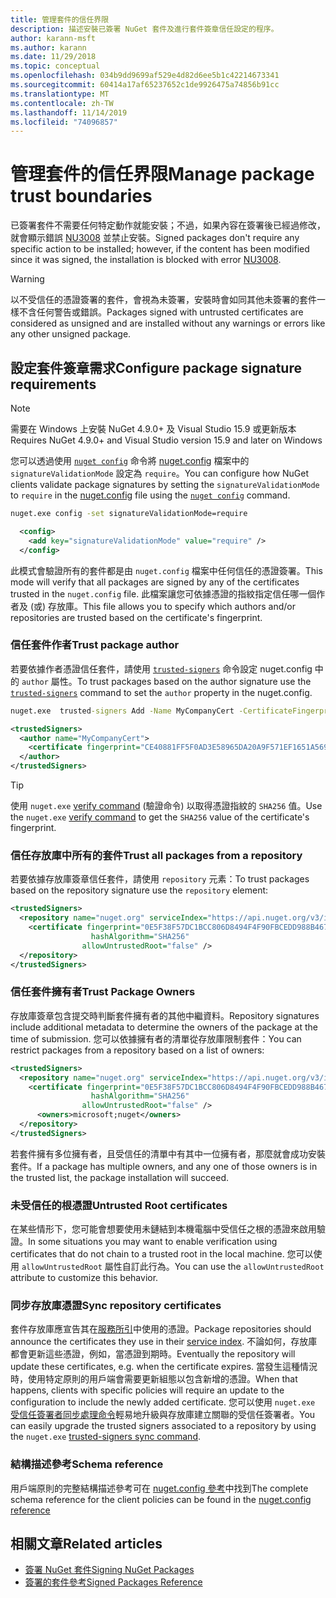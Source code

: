 ```yaml
---
title: 管理套件的信任界限
description: 描述安裝已簽署 NuGet 套件及進行套件簽章信任設定的程序。
author: karann-msft
ms.author: karann
ms.date: 11/29/2018
ms.topic: conceptual
ms.openlocfilehash: 034b9dd9699af529e4d82d6ee5b1c42214673341
ms.sourcegitcommit: 60414a17af65237652c1de9926475a74856b91cc
ms.translationtype: MT
ms.contentlocale: zh-TW
ms.lasthandoff: 11/14/2019
ms.locfileid: "74096857"
---
```

# <a name="manage-package-trust-boundaries"></a><span data-ttu-id="fe943-103">管理套件的信任界限</span><span class="sxs-lookup"><span data-stu-id="fe943-103">Manage package trust boundaries</span></span>

<span data-ttu-id="fe943-104">已簽署套件不需要任何特定動作就能安裝；不過，如果內容在簽署後已經過修改，就會顯示錯誤 [NU3008](../reference/errors-and-warnings/NU3008.md) 並禁止安裝。</span><span class="sxs-lookup"><span data-stu-id="fe943-104">Signed packages don't require any specific action to be installed; however, if the content has been modified since it was signed, the installation is blocked with error [NU3008](../reference/errors-and-warnings/NU3008.md).</span></span>

> [!Warning]
> <span data-ttu-id="fe943-105">以不受信任的憑證簽署的套件，會視為未簽署，安裝時會如同其他未簽署的套件一樣不含任何警告或錯誤。</span><span class="sxs-lookup"><span data-stu-id="fe943-105">Packages signed with untrusted certificates are considered as unsigned and are installed without any warnings or errors like any other unsigned package.</span></span>

## <a name="configure-package-signature-requirements"></a><span data-ttu-id="fe943-106">設定套件簽章需求</span><span class="sxs-lookup"><span data-stu-id="fe943-106">Configure package signature requirements</span></span>

> [!Note]
> <span data-ttu-id="fe943-107">需要在 Windows 上安裝 NuGet 4.9.0+ 及 Visual Studio 15.9 或更新版本</span><span class="sxs-lookup"><span data-stu-id="fe943-107">Requires NuGet 4.9.0+ and Visual Studio version 15.9 and later on Windows</span></span>

<span data-ttu-id="fe943-108">您可以透過使用 [`nuget config`](../reference/cli-reference/cli-ref-config.md) 命令將 [nuget.config](../reference/nuget-config-file.md) 檔案中的 `signatureValidationMode` 設定為 `require`。</span><span class="sxs-lookup"><span data-stu-id="fe943-108">You can configure how NuGet clients validate package signatures by setting the `signatureValidationMode` to `require` in the [nuget.config](../reference/nuget-config-file.md) file using the [`nuget config`](../reference/cli-reference/cli-ref-config.md) command.</span></span>

```cmd
nuget.exe config -set signatureValidationMode=require
```

```xml
  <config>
    <add key="signatureValidationMode" value="require" />
  </config>
```

<span data-ttu-id="fe943-109">此模式會驗證所有的套件都是由 `nuget.config` 檔案中任何信任的憑證簽署。</span><span class="sxs-lookup"><span data-stu-id="fe943-109">This mode will verify that all packages are signed by any of the certificates trusted in the `nuget.config` file.</span></span> <span data-ttu-id="fe943-110">此檔案讓您可依據憑證的指紋指定信任哪一個作者及 (或) 存放庫。</span><span class="sxs-lookup"><span data-stu-id="fe943-110">This file allows you to specify which authors and/or repositories are trusted based on the certificate's fingerprint.</span></span>

### <a name="trust-package-author"></a><span data-ttu-id="fe943-111">信任套件作者</span><span class="sxs-lookup"><span data-stu-id="fe943-111">Trust package author</span></span>

<span data-ttu-id="fe943-112">若要依據作者憑證信任套件，請使用 [`trusted-signers`](../reference/cli-reference/cli-ref-trusted-signers.md) 命令設定 nuget.config 中的 `author` 屬性。</span><span class="sxs-lookup"><span data-stu-id="fe943-112">To trust packages based on the author signature use the [`trusted-signers`](../reference/cli-reference/cli-ref-trusted-signers.md) command to set the `author` property in the nuget.config.</span></span>

```cmd
nuget.exe  trusted-signers Add -Name MyCompanyCert -CertificateFingerprint CE40881FF5F0AD3E58965DA20A9F571EF1651A56933748E1BF1C99E537C4E039 -FingerprintAlgorithm SHA256
```

```xml
<trustedSigners>
  <author name="MyCompanyCert">
    <certificate fingerprint="CE40881FF5F0AD3E58965DA20A9F571EF1651A56933748E1BF1C99E537C4E039" hashAlgorithm="SHA256" allowUntrustedRoot="false" />
  </author>
</trustedSigners>
```

>[!TIP]
><span data-ttu-id="fe943-113">使用 `nuget.exe` [verify command](../reference/cli-reference/cli-ref-verify.md) (驗證命令) 以取得憑證指紋的 `SHA256` 值。</span><span class="sxs-lookup"><span data-stu-id="fe943-113">Use the `nuget.exe` [verify command](../reference/cli-reference/cli-ref-verify.md) to get the `SHA256` value of the certificate's fingerprint.</span></span>


### <a name="trust-all-packages-from-a-repository"></a><span data-ttu-id="fe943-114">信任存放庫中所有的套件</span><span class="sxs-lookup"><span data-stu-id="fe943-114">Trust all packages from a repository</span></span>

<span data-ttu-id="fe943-115">若要依據存放庫簽章信任套件，請使用 `repository` 元素：</span><span class="sxs-lookup"><span data-stu-id="fe943-115">To trust packages based on the repository signature use the `repository` element:</span></span>

```xml
<trustedSigners>  
  <repository name="nuget.org" serviceIndex="https://api.nuget.org/v3/index.json">
    <certificate fingerprint="0E5F38F57DC1BCC806D8494F4F90FBCEDD988B4676070...." 
                  hashAlgorithm="SHA256" 
                allowUntrustedRoot="false" />
  </repository>
</trustedSigners>
```

### <a name="trust-package-owners"></a><span data-ttu-id="fe943-116">信任套件擁有者</span><span class="sxs-lookup"><span data-stu-id="fe943-116">Trust Package Owners</span></span>

<span data-ttu-id="fe943-117">存放庫簽章包含提交時判斷套件擁有者的其他中繼資料。</span><span class="sxs-lookup"><span data-stu-id="fe943-117">Repository signatures include additional metadata to determine the owners of the package at the time of submission.</span></span> <span data-ttu-id="fe943-118">您可以依據擁有者的清單從存放庫限制套件：</span><span class="sxs-lookup"><span data-stu-id="fe943-118">You can restrict packages from a repository based on a list of owners:</span></span>

```xml
<trustedSigners>  
  <repository name="nuget.org" serviceIndex="https://api.nuget.org/v3/index.json">
    <certificate fingerprint="0E5F38F57DC1BCC806D8494F4F90FBCEDD988B4676070...." 
                  hashAlgorithm="SHA256" 
                allowUntrustedRoot="false" />
      <owners>microsoft;nuget</owners>
  </repository>
</trustedSigners>
```

<span data-ttu-id="fe943-119">若套件擁有多位擁有者，且受信任的清單中有其中一位擁有者，那麼就會成功安裝套件。</span><span class="sxs-lookup"><span data-stu-id="fe943-119">If a package has multiple owners, and any one of those owners is in the trusted list, the package installation will succeed.</span></span>

### <a name="untrusted-root-certificates"></a><span data-ttu-id="fe943-120">未受信任的根憑證</span><span class="sxs-lookup"><span data-stu-id="fe943-120">Untrusted Root certificates</span></span>

<span data-ttu-id="fe943-121">在某些情形下，您可能會想要使用未鏈結到本機電腦中受信任之根的憑證來啟用驗證。</span><span class="sxs-lookup"><span data-stu-id="fe943-121">In some situations you may want to enable verification using certificates that do not chain to a trusted root in the local machine.</span></span> <span data-ttu-id="fe943-122">您可以使用 `allowUntrustedRoot` 屬性自訂此行為。</span><span class="sxs-lookup"><span data-stu-id="fe943-122">You can use the `allowUntrustedRoot` attribute to customize this behavior.</span></span>

### <a name="sync-repository-certificates"></a><span data-ttu-id="fe943-123">同步存放庫憑證</span><span class="sxs-lookup"><span data-stu-id="fe943-123">Sync repository certificates</span></span>

<span data-ttu-id="fe943-124">套件存放庫應宣告其在[服務所引](../api/service-index.md)中使用的憑證。</span><span class="sxs-lookup"><span data-stu-id="fe943-124">Package repositories should announce the certificates they use in their [service index](../api/service-index.md).</span></span> <span data-ttu-id="fe943-125">不論如何，存放庫都會更新這些憑證，例如，當憑證到期時。</span><span class="sxs-lookup"><span data-stu-id="fe943-125">Eventually the repository will update these certificates, e.g. when the certificate expires.</span></span> <span data-ttu-id="fe943-126">當發生這種情況時，使用特定原則的用戶端會需要更新組態以包含新增的憑證。</span><span class="sxs-lookup"><span data-stu-id="fe943-126">When that happens, clients with specific policies will require an update to the configuration to include the newly added certificate.</span></span> <span data-ttu-id="fe943-127">您可以使用 `nuget.exe` [受信任簽署者同步處理命令](../reference/cli-reference/cli-ref-trusted-signers.md#nuget-trusted-signers-sync--name-name)輕易地升級與存放庫建立關聯的受信任簽署者。</span><span class="sxs-lookup"><span data-stu-id="fe943-127">You can easily upgrade the trusted signers associated to a repository by using the `nuget.exe` [trusted-signers sync command](../reference/cli-reference/cli-ref-trusted-signers.md#nuget-trusted-signers-sync--name-name).</span></span>

### <a name="schema-reference"></a><span data-ttu-id="fe943-128">結構描述參考</span><span class="sxs-lookup"><span data-stu-id="fe943-128">Schema reference</span></span>

<span data-ttu-id="fe943-129">用戶端原則的完整結構描述參考可在 [nuget.config 參考](../reference/nuget-config-file.md#trustedsigners-section)中找到</span><span class="sxs-lookup"><span data-stu-id="fe943-129">The complete schema reference for the client policies can be found in the [nuget.config reference](../reference/nuget-config-file.md#trustedsigners-section)</span></span>

## <a name="related-articles"></a><span data-ttu-id="fe943-130">相關文章</span><span class="sxs-lookup"><span data-stu-id="fe943-130">Related articles</span></span>

- [<span data-ttu-id="fe943-131">簽署 NuGet 套件</span><span class="sxs-lookup"><span data-stu-id="fe943-131">Signing NuGet Packages</span></span>](../create-packages/Sign-a-Package.md)
- [<span data-ttu-id="fe943-132">簽署的套件參考</span><span class="sxs-lookup"><span data-stu-id="fe943-132">Signed Packages Reference</span></span>](../reference/Signed-Packages-Reference.md)

